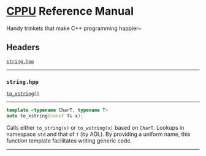 # [CPPU](https://github.com/Lingxi-Li/CPP_Utility) Reference Manual

Handy trinkets that make C++ programming happier~

## Headers

[`string.hpp`](#string_hpp)

----------------------------------------

<a name="string_hpp"></a>
### `string.hpp`

[`to_xstring()`](#to_xstring)

----------------------------------------

<a name="to_xstring"></a>
~~~C++
template <typename CharT, typename T>
auto to_xstring(const T& x);
~~~

Calls either `to_string(x)` or `to_wstring(x)` based on `CharT`. Lookups in
namespace `std` and that of `T` (by ADL). By providing a uniform name, this
function template facilitates writing generic code.

----------------------------------------

